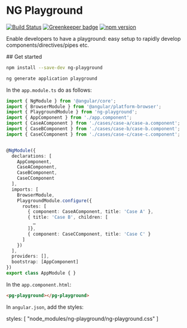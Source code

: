 # NG Playground

[![Build Status](https://travis-ci.org/kevinmerckx/ng-playground.svg?branch=develop)](https://travis-ci.org/kevinmerckx/ng-playground)
[![Greenkeeper badge](https://badges.greenkeeper.io/kevinmerckx/ng-playground.svg)](https://greenkeeper.io/)
[![npm version](https://badge.fury.io/js/ng-playground.svg)](https://badge.fury.io/js/ng-playground)

Enable developers to have a playground: easy setup to rapidly develop components/directives/pipes etc.

## Get started

```sh
npm install --save-dev ng-playground
```

```sh
ng generate application playground
```

In the `app.module.ts` do as follows:

```ts
import { NgModule } from '@angular/core';
import { BrowserModule } from '@angular/platform-browser';
import { PlaygroundModule } from 'ng-playground';
import { AppComponent } from './app.component';
import { CaseAComponent } from './cases/case-a/case-a.component';
import { CaseBComponent } from './cases/case-b/case-b.component';
import { CaseCComponent } from './cases/case-c/case-c.component';


@NgModule({
  declarations: [
    AppComponent,
    CaseAComponent,
    CaseBComponent,
    CaseCComponent
  ],
  imports: [
    BrowserModule,
    PlaygroundModule.configure({
      routes: [
        { component: CaseAComponent, title: 'Case A' },
        { title: 'Case B', children: [
          …
        ]},
        { component: CaseCComponent, title: 'Case C' }
      ]
    })
  ],
  providers: [],
  bootstrap: [AppComponent]
})
export class AppModule { }
```

In the `app.component.html`:

```html
<pg-playground></pg-playground>
```

In `angular.json`, add the styles:

styles: [
  "node_modules/ng-playground/ng-playground.css"
]
